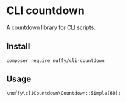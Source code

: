 # CLI countdown

A countdown library for CLI scripts.

## Install
`composer require nuffy/cli-countdown`

## Usage
`\nuffy\cliCountdown\Countdown::Simple(60);`